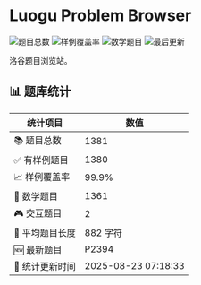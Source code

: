 # Luogu Problem Browser

<!-- BADGES_START -->
![题目总数](https://img.shields.io/badge/题目总数-1381-blue) ![样例覆盖率](https://img.shields.io/badge/样例覆盖率-99.9%-green) ![数学题目](https://img.shields.io/badge/数学题目-1361-purple) ![最后更新](https://img.shields.io/badge/最后更新-2025-08-23-brightgreen)
<!-- BADGES_END -->


洛谷题目浏览站。


<!-- STATS_START -->

## 📊 题库统计

| 统计项目 | 数值 |
|---------|------|
| 📚 题目总数 | 1381 |
| ✅ 有样例题目 | 1380 |
| 📈 样例覆盖率 | 99.9% |
| 🧮 数学题目 | 1361 |
| 🎮 交互题目 | 2 |
| 📝 平均题目长度 | 882 字符 |
| 🆕 最新题目 | P2394 |
| 🔄 统计更新时间 | 2025-08-23 07:18:33 |

<!-- STATS_END -->
